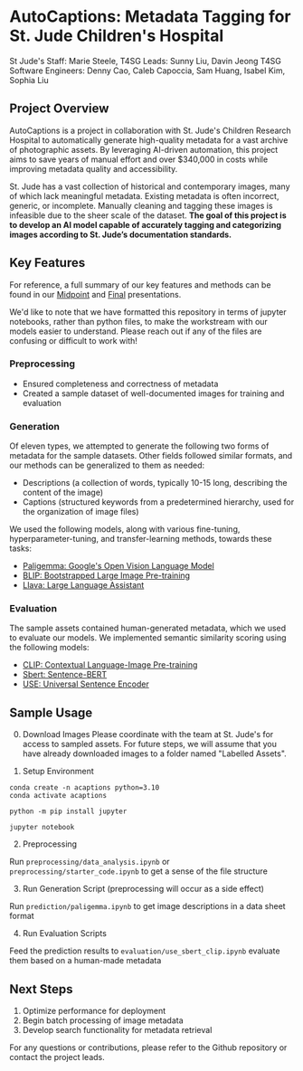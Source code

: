 # AutoCaptions: Metadata Tagging for St. Jude Children's Hospital

St Jude's Staff: Marie Steele, 
T4SG Leads: Sunny Liu, Davin Jeong
T4SG Software Engineers: Denny Cao, Caleb Capoccia, Sam Huang, Isabel Kim, Sophia Liu

## Project Overview
AutoCaptions is a project in collaboration with St. Jude's Children Research Hospital to automatically generate high-quality metadata for a vast archive of photographic assets. By leveraging AI-driven automation, this project aims to save years of manual effort and over $340,000 in costs while improving metadata quality and accessibility.

St. Jude has a vast collection of historical and contemporary images, many of which lack meaningful metadata. Existing metadata is often incorrect, generic, or incomplete. Manually cleaning and tagging these images is infeasible due to the sheer scale of the dataset. **The goal of this project is to develop an AI model capable of accurately tagging and categorizing images according to St. Jude’s documentation standards.**

## Key Features

For reference, a full summary of our key features and methods can be found in our [Midpoint](https://docs.google.com/presentation/d/1AP4NmQQlVEgihZhwihh5qDjf50fEecxssAKANuMRVBA/edit?usp=sharing) and [Final](https://docs.google.com/presentation/d/1r0JZJco-kXUPgAh32-N4EHrFfciWJEMUbeBc9vetMWg/edit?usp=sharing) presentations. 

We'd like to note that we have formatted this repository in terms of jupyter notebooks, rather than python files, to make the workstream with our models easier to understand. Please reach out if any of the files are confusing or difficult to work with!

### Preprocessing
- Ensured completeness and correctness of metadata
- Created a sample dataset of well-documented images for training and evaluation

### Generation
Of eleven types, we attempted to generate the following two forms of metadata for the sample datasets. Other fields followed similar formats, and our methods can be generalized to them as needed:
- Descriptions (a collection of words, typically 10-15 long, describing the content of the image)
- Captions (structured keywords from a predetermined hierarchy, used for the organization of image files)

We used the following models, along with various fine-tuning, hyperparameter-tuning, and transfer-learning methods, towards these tasks:
- [Paligemma: Google's Open Vision Language Model](https://ai.google.dev/gemma/docs/paligemma)
- [BLIP: Bootstrapped Large Image Pre-training](https://arxiv.org/abs/2104.01109)
- [Llava: Large Language Assistant](https://arxiv.org/abs/2301.12542)

### Evaluation
The sample assets contained human-generated metadata, which we used to evaluate our models. We implemented semantic similarity scoring using the following models:
- [CLIP: Contextual Language-Image Pre-training](https://openai.com/blog/clip/)
- [Sbert: Sentence-BERT](https://arxiv.org/abs/1908.00897)
- [USE: Universal Sentence Encoder](https://ai.google/research/google-research/2020/10/using-unsupervised-similarity-to-improve-ai-models.html)

## Sample Usage

0. Download Images
Please coordinate with the team at St. Jude's for access to sampled assets. For future steps, we will assume that you have already downloaded images to a folder named "Labelled Assets".

1. Setup Environment
```
conda create -n acaptions python=3.10
conda activate acaptions

python -m pip install jupyter

jupyter notebook
```

2. Preprocessing

Run ```preprocessing/data_analysis.ipynb``` or ```preprocessing/starter_code.ipynb``` to get a sense of the file structure

3. Run Generation Script (preprocessing will occur as a side effect)

Run ```prediction/paligemma.ipynb``` to get image descriptions in a data sheet format

4. Run Evaluation Scripts

Feed the prediction results to ```evaluation/use_sbert_clip.ipynb``` evaluate them based on a human-made metadata

## Next Steps
1. Optimize performance for deployment
2. Begin batch processing of image metadata
4. Develop search functionality for metadata retrieval

For any questions or contributions, please refer to the Github repository or contact the project leads. 

